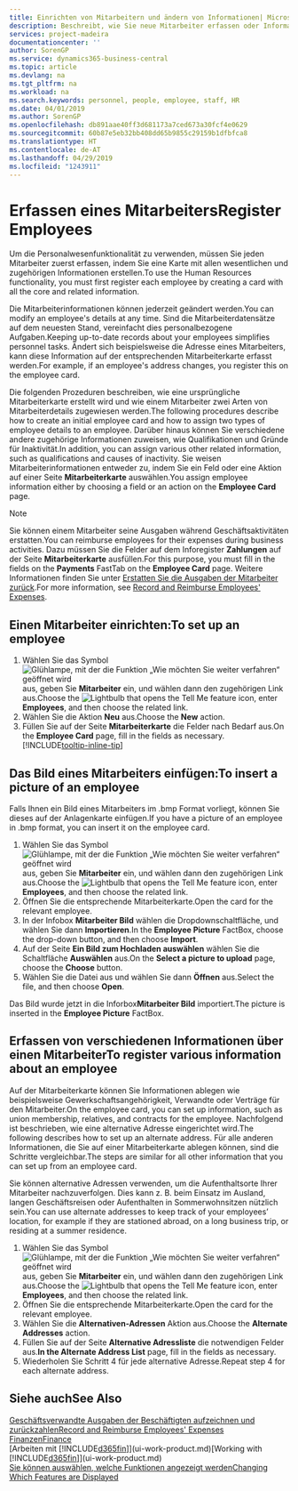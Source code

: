 ```yaml
---
title: Einrichten von Mitarbeitern und ändern von Informationen| Microsoft Docs
description: Beschreibt, wie Sie neue Mitarbeiter erfassen oder Informationen für vorhandene Mitarbeiter bearbeiten.
services: project-madeira
documentationcenter: ''
author: SorenGP
ms.service: dynamics365-business-central
ms.topic: article
ms.devlang: na
ms.tgt_pltfrm: na
ms.workload: na
ms.search.keywords: personnel, people, employee, staff, HR
ms.date: 04/01/2019
ms.author: SorenGP
ms.openlocfilehash: db891aae40ff3d681173a7ced673a30fcf4e0629
ms.sourcegitcommit: 60b87e5eb32bb408dd65b9855c29159b1dfbfca8
ms.translationtype: HT
ms.contentlocale: de-AT
ms.lasthandoff: 04/29/2019
ms.locfileid: "1243911"
---
```

# <a name="register-employees"></a><span data-ttu-id="56453-103">Erfassen eines Mitarbeiters</span><span class="sxs-lookup"><span data-stu-id="56453-103">Register Employees</span></span>
<span data-ttu-id="56453-104">Um die Personalwesenfunktionalität zu verwenden, müssen Sie jeden Mitarbeiter zuerst erfassen, indem Sie eine Karte mit allen wesentlichen und zugehörigen Informationen erstellen.</span><span class="sxs-lookup"><span data-stu-id="56453-104">To use the Human Resources functionality, you must first register each employee by creating a card with all the core and related information.</span></span>

<span data-ttu-id="56453-105">Die Mitarbeiterinformationen können jederzeit geändert werden.</span><span class="sxs-lookup"><span data-stu-id="56453-105">You can modify an employee's details at any time.</span></span> <span data-ttu-id="56453-106">Sind die Mitarbeiterdatensätze auf dem neuesten Stand, vereinfacht dies personalbezogene Aufgaben.</span><span class="sxs-lookup"><span data-stu-id="56453-106">Keeping up-to-date records about your employees simplifies personnel tasks.</span></span> <span data-ttu-id="56453-107">Ändert sich beispielsweise die Adresse eines Mitarbeiters, kann diese Information auf der entsprechenden Mitarbeiterkarte erfasst werden.</span><span class="sxs-lookup"><span data-stu-id="56453-107">For example, if an employee's address changes, you register this on the employee card.</span></span>

<span data-ttu-id="56453-108">Die folgenden Prozeduren beschreiben, wie eine ursprüngliche Mitarbeiterkarte erstellt wird und wie einem Mitarbeiter zwei Arten von Mitarbeiterdetails zugewiesen werden.</span><span class="sxs-lookup"><span data-stu-id="56453-108">The following procedures describe how to create an initial employee card and how to assign two types of employee details to an employee.</span></span> <span data-ttu-id="56453-109">Darüber hinaus können Sie verschiedene andere zugehörige Informationen zuweisen, wie Qualifikationen und Gründe für Inaktivität.</span><span class="sxs-lookup"><span data-stu-id="56453-109">In addition, you can assign various other related information, such as qualifications and causes of inactivity.</span></span> <span data-ttu-id="56453-110">Sie weisen Mitarbeiterinformationen entweder zu, indem Sie ein Feld oder eine Aktion auf einer Seite **Mitarbeiterkarte** auswählen.</span><span class="sxs-lookup"><span data-stu-id="56453-110">You assign employee information either by choosing a field or an action on the **Employee Card** page.</span></span>

> [!NOTE]  
> <span data-ttu-id="56453-111">Sie können einem Mitarbeiter seine Ausgaben während Geschäftsaktivitäten erstatten.</span><span class="sxs-lookup"><span data-stu-id="56453-111">You can reimburse employees for their expenses during business activities.</span></span> <span data-ttu-id="56453-112">Dazu müssen Sie die Felder auf dem Inforegister **Zahlungen** auf der Seite **Mitarbeiterkarte** ausfüllen.</span><span class="sxs-lookup"><span data-stu-id="56453-112">For this purpose, you must fill in the fields on the **Payments** FastTab on the **Employee Card** page.</span></span> <span data-ttu-id="56453-113">Weitere Informationen finden Sie unter [Erstatten Sie die Ausgaben der Mitarbeiter zurück](finance-how-record-reimburse-employee-expenses.md).</span><span class="sxs-lookup"><span data-stu-id="56453-113">For more information, see [Record and Reimburse Employees' Expenses](finance-how-record-reimburse-employee-expenses.md).</span></span>

## <a name="to-set-up-an-employee"></a><span data-ttu-id="56453-114">Einen Mitarbeiter einrichten:</span><span class="sxs-lookup"><span data-stu-id="56453-114">To set up an employee</span></span>
1. <span data-ttu-id="56453-115">Wählen Sie das Symbol ![Glühlampe, mit der die Funktion „Wie möchten Sie weiter verfahren“ geöffnet wird](media/ui-search/search_small.png "Wie möchten Sie weiter verfahren?") aus, geben Sie **Mitarbeiter** ein, und wählen dann den zugehörigen Link aus.</span><span class="sxs-lookup"><span data-stu-id="56453-115">Choose the ![Lightbulb that opens the Tell Me feature](media/ui-search/search_small.png "Tell me what you want to do") icon, enter **Employees**, and then choose the related link.</span></span>
2. <span data-ttu-id="56453-116">Wählen Sie die Aktion **Neu** aus.</span><span class="sxs-lookup"><span data-stu-id="56453-116">Choose the **New** action.</span></span>
3. <span data-ttu-id="56453-117">Füllen Sie auf der Seite **Mitarbeiterkarte** die Felder nach Bedarf aus.</span><span class="sxs-lookup"><span data-stu-id="56453-117">On the **Employee Card** page, fill in the fields as necessary.</span></span> [!INCLUDE[tooltip-inline-tip](includes/tooltip-inline-tip_md.md)]

## <a name="to-insert-a-picture-of-an-employee"></a><span data-ttu-id="56453-118">Das Bild eines Mitarbeiters einfügen:</span><span class="sxs-lookup"><span data-stu-id="56453-118">To insert a picture of an employee</span></span>
<span data-ttu-id="56453-119">Falls Ihnen ein Bild eines Mitarbeiters im .bmp Format vorliegt,  können Sie dieses auf der Anlagenkarte einfügen.</span><span class="sxs-lookup"><span data-stu-id="56453-119">If you have a picture of an employee in .bmp format, you can insert it on the employee card.</span></span>

1. <span data-ttu-id="56453-120">Wählen Sie das Symbol ![Glühlampe, mit der die Funktion „Wie möchten Sie weiter verfahren“ geöffnet wird](media/ui-search/search_small.png "Wie möchten Sie weiter verfahren?") aus, geben Sie **Mitarbeiter** ein, und wählen dann den zugehörigen Link aus.</span><span class="sxs-lookup"><span data-stu-id="56453-120">Choose the ![Lightbulb that opens the Tell Me feature](media/ui-search/search_small.png "Tell me what you want to do") icon, enter **Employees**, and then choose the related link.</span></span>
2. <span data-ttu-id="56453-121">Öffnen Sie die entsprechende Mitarbeiterkarte.</span><span class="sxs-lookup"><span data-stu-id="56453-121">Open the card for the relevant employee.</span></span>
3. <span data-ttu-id="56453-122">In der Infobox **Mitarbeiter Bild** wählen die Dropdownschaltfläche, und wählen Sie dann **Importieren**.</span><span class="sxs-lookup"><span data-stu-id="56453-122">In the **Employee Picture** FactBox, choose the drop-down button, and then choose **Import**.</span></span>
4. <span data-ttu-id="56453-123">Auf der Seite **Ein Bild zum Hochladen auswählen** wählen Sie die Schaltfläche **Auswählen** aus.</span><span class="sxs-lookup"><span data-stu-id="56453-123">On the **Select a picture to upload** page, choose the **Choose** button.</span></span>
5. <span data-ttu-id="56453-124">Wählen Sie die Datei aus und wählen Sie dann **Öffnen** aus.</span><span class="sxs-lookup"><span data-stu-id="56453-124">Select the file, and then choose **Open**.</span></span>

<span data-ttu-id="56453-125">Das Bild wurde jetzt in die Inforbox**Mitarbeiter Bild** importiert.</span><span class="sxs-lookup"><span data-stu-id="56453-125">The picture is inserted in the **Employee Picture** FactBox.</span></span>

## <a name="to-register-various-information-about-an-employee"></a><span data-ttu-id="56453-126">Erfassen von verschiedenen Informationen über einen Mitarbeiter</span><span class="sxs-lookup"><span data-stu-id="56453-126">To register various information about an employee</span></span>
<span data-ttu-id="56453-127">Auf der Mitarbeiterkarte können Sie Informationen ablegen wie beispielsweise Gewerkschaftsangehörigkeit, Verwandte oder Verträge für den Mitarbeiter.</span><span class="sxs-lookup"><span data-stu-id="56453-127">On the employee card, you can set up information, such as union membership, relatives, and contracts for the employee.</span></span> <span data-ttu-id="56453-128">Nachfolgend ist beschrieben, wie eine alternative Adresse eingerichtet wird.</span><span class="sxs-lookup"><span data-stu-id="56453-128">The following describes how to set up an alternate address.</span></span> <span data-ttu-id="56453-129">Für alle anderen Informationen, die Sie auf einer Mitarbeiterkarte ablegen können, sind die Schritte vergleichbar.</span><span class="sxs-lookup"><span data-stu-id="56453-129">The steps are similar for all other information that you can set up from an employee card.</span></span>

<span data-ttu-id="56453-130">Sie können alternative Adressen verwenden, um die Aufenthaltsorte Ihrer Mitarbeiter nachzuverfolgen. Dies kann z. B. beim Einsatz im Ausland, langen Geschäftsreisen oder Aufenthalten in Sommerwohnsitzen nützlich sein.</span><span class="sxs-lookup"><span data-stu-id="56453-130">You can use alternate addresses to keep track of your employees’ location, for example if they are stationed abroad, on a long business trip, or residing at a summer residence.</span></span>

1. <span data-ttu-id="56453-131">Wählen Sie das Symbol ![Glühlampe, mit der die Funktion „Wie möchten Sie weiter verfahren“ geöffnet wird](media/ui-search/search_small.png "Wie möchten Sie weiter verfahren?") aus, geben Sie **Mitarbeiter** ein, und wählen dann den zugehörigen Link aus.</span><span class="sxs-lookup"><span data-stu-id="56453-131">Choose the ![Lightbulb that opens the Tell Me feature](media/ui-search/search_small.png "Tell me what you want to do") icon, enter **Employees**, and then choose the related link.</span></span>
2. <span data-ttu-id="56453-132">Öffnen Sie die entsprechende Mitarbeiterkarte.</span><span class="sxs-lookup"><span data-stu-id="56453-132">Open the card for the relevant employee.</span></span>
3. <span data-ttu-id="56453-133">Wählen Sie die **Alternativen-Adressen** Aktion aus.</span><span class="sxs-lookup"><span data-stu-id="56453-133">Choose the **Alternate Addresses** action.</span></span>
4. <span data-ttu-id="56453-134">Füllen Sie auf der Seite **Alternative Adressliste** die notwendigen Felder aus.</span><span class="sxs-lookup"><span data-stu-id="56453-134">**In the Alternate Address List** page, fill in the fields as necessary.</span></span>
5. <span data-ttu-id="56453-135">Wiederholen Sie Schritt 4 für jede alternative Adresse.</span><span class="sxs-lookup"><span data-stu-id="56453-135">Repeat step 4 for each alternate address.</span></span>

## <a name="see-also"></a><span data-ttu-id="56453-136">Siehe auch</span><span class="sxs-lookup"><span data-stu-id="56453-136">See Also</span></span>
[<span data-ttu-id="56453-137">Geschäftsverwandte Ausgaben der Beschäftigten aufzeichnen und zurückzahlen</span><span class="sxs-lookup"><span data-stu-id="56453-137">Record and Reimburse Employees' Expenses</span></span>](finance-how-record-reimburse-employee-expenses.md)  
[<span data-ttu-id="56453-138">Finanzen</span><span class="sxs-lookup"><span data-stu-id="56453-138">Finance</span></span>](finance.md)  
<span data-ttu-id="56453-139">[Arbeiten mit [!INCLUDE[d365fin](includes/d365fin_md.md)]](ui-work-product.md)</span><span class="sxs-lookup"><span data-stu-id="56453-139">[Working with [!INCLUDE[d365fin](includes/d365fin_md.md)]](ui-work-product.md)</span></span>  
[<span data-ttu-id="56453-140">Sie können auswählen, welche Funktionen angezeigt werden</span><span class="sxs-lookup"><span data-stu-id="56453-140">Changing Which Features are Displayed</span></span>](ui-experiences.md)
